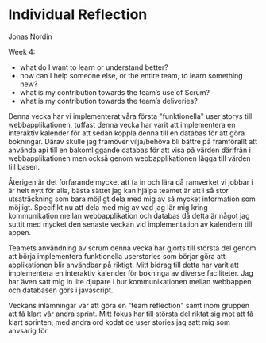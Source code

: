 # Individual Reflection

Jonas Nordin

Week 4:

*   what do I want to learn or understand better?
*   how can I help someone else, or the entire team, to learn something new?
*   what is my contribution towards the team’s use of Scrum?
*   what is my contribution towards the team’s deliveries?


Denna vecka har vi implementerat våra första "funktionella" user storys till webbapplikationen, tuffast denna vecka har varit att implementera en interaktiv kalender för att sedan koppla denna till en databas för att göra bokningar. Därav skulle jag framöver vilja/behöva bli bättre på framförallt att använda api till en bakomliggande databas för att visa på värden därifrån i webbapplikationen men också genom webbapplikationen lägga till värden till basen.

Återigen är det forfarande mycket att ta in och lära då ramverket vi jobbar i är helt nytt för alla, bästa sättet jag kan hjälpa teamet är att i så stor utsaträckning som bara möjligt dela med mig av så mycket information som möjligt. Specifikt nu att dela med mig av vad jag lär mig kring kommunikation mellan webbapplikation och databas då detta är något jag suttit med mycket den senaste veckan vid implementation av kalendern till appen.


Teamets användning av scrum denna vecka har gjorts till största del genom att börja implementera funktionella userstories som börjar göra att applikationen blir användbar på riktigt. Mitt bidrag till detta har varit att implementera en interaktiv kalender för bokninga av diverse faciliteter. Jag har även satt mig in lite djupare i hur kommunikationen mellan webbappen och databasen görs i javascript.

Veckans inlämningar var att göra en "team reflection" samt inom gruppen att få klart vår andra sprint. Mitt fokus har till största del riktat sig mot att få klart sprinten, med andra ord kodat de user stories jag satt mig som anvsarig för.
